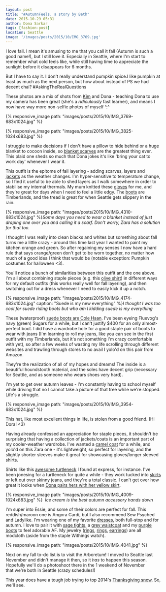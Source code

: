 ```yaml
---
layout: post
title: "#AutumnFeels, a story by Beth"
date: 2015-10-29 05:31
author: Dona Sarkar
tags: [fashion-post]
location: Seattle
image: '/images/posts/2015/10/IMG_3769.jpg'
---
```


I love fall. I mean it's amusing to me that you call it fall (Autumn is such a good name!), but I still love it. Especially in Seattle, where I'm start to remember what cold feels like, while still having time to appreciate the sunlight before it disappears for 6 months.

But I have to say it. I don't really understand pumpkin spice.I like pumpkin at least as much as the next person, but how about instead of PS we had decent chai? \#AskingTheRealQuestions

These photos are a mix of shots from [Kim](http://twenty-something-style.blogspot.com/) and Dona - teaching Dona to use my camera has been great (she's a *ridiculously* fast learner), and means I now have way more non-selfie photos of myself ^.^

{% responsive_image path: "images/posts/2015/10/IMG_3769-683x1024.jpg" %}

{% responsive_image path: "images/posts/2015/10/IMG_3825-1024x683.jpg" %}

I struggle to make decisions if I don't have a pillow to hide behind or a huge blanket to cocoon inside, so [blanket scarves](http://amzn.to/1GMao76) are the greatest thing ever. This plaid one sheds so much that Dona jokes it's like 'bring your cat to work day' whenever I wear it.

This outfit is the epitome of fall layering - adding scarves, layers and [jackets](http://amzn.to/1MWb5HO) as the weather changes. I'm hyper-sensitive to temperature change, so I find it useful to be able to shed layers as I walk somewhere in order to stabilise my internal thermals. My mum knitted these [gloves](http://amzn.to/1GMao76) for me, and they're great for days when I need to feel a little edgy. The [boots](http://amzn.to/1GMbgIR) are Timberlands, and the tread is great for when Seattle gets slippery in the rain.

{% responsive_image path: "images/posts/2015/10/IMG_4310-683x1024.jpg" %}*Some days you need to wear a blanket instead of just draping one over you and calling it a scarf. Don't worry, Zara has a solution for that too.*

I thought I was really into clean blacks and whites but something about fall turns me a little crazy - around this time last year I wanted to paint my kitchen orange and green. So after regaining my senses I now have a hard rule that says orange/green don't get to be worn together, no matter how much of a good idea I think that would be (notable exception: Pumpkin costumes for halloween \<3).

You'll notice a bunch of similarities between this outfit and the one above. I'm all about combining staple pieces (e.g. this [olive shirt](http://amzn.to/1GMaWtq)) in different ways for my default outfits (this works really well for fall layering), and then switching out for a dress whenever I need to easily kick it up a notch.

{% responsive_image path: "images/posts/2015/10/IMG_4174-683x1024.jpg" caption: "Suede is my new everything" %}*I thought I was too cool for suede riding boots but who am I kidding suede is my everything*

These (waterproof) [suede boots are Cole Haan](http://amzn.to/1GMa3RD). I've been eyeing Fluevog's navy (green) Sugars for a while, but I can't justify $400 for an only almost-perfect boot. I did have a wardrobe hole for a good staple pair of boots to wear with jeans (I'm learning to roll my jeans, like you can see in the first outfit with my Timberlands, but it's not something I'm crazy comfortable with yet), so after a few weeks of wasting my life scrolling through different websites and trawling through stores to no avail I yolo'd on this pair from Amazon.

They're the realization of all of my hopes and dreams! The inside is a beautiful houndstooth material, and the soles have decent grip (necessary for Seattle, and as someone who wears shoes very hard).

I'm yet to get over autumn leaves - I'm constantly having to school myself while driving that no I cannot take a picture of that tree while we're stopped. Life's a struggle.

{% responsive_image path: "images/posts/2015/10/IMG_3954-683x1024.jpg" %}

This hat, like most excellent things in life, is stolen from a good friend. (Hi Dora! \<3)

Having already confessed an appreciation for staple pieces, it shouldn't be surprising that having a collection of jackets/coats is an important part of my cooler-weather wardrobe. I've wanted a [camel coat](http://amzn.to/1GM9XJQ) for a while, and yolo'd on this Zara one - it's lightweight, so perfect for layering, and the slightly shorter sleeves make it great for showcasing gloves/longer sleeved shirts.

Shirts like this [awesome turtleneck](http://amzn.to/1GM9MOI) I found at express, for instance. I've been jonesing for a turtleneck for quite a while - they work tucked into [skirts](http://amzn.to/1GM9FCV) or left out over skinny jeans, and they're a total classic. I can't get over how great it looks when [Dona pairs hers with her yellow skirt](http://i0.wp.com/www.fibonaccisequinsblog.com/wp-content/uploads/2015/10/IMG_3706.jpg?zoom=2&resize=680%2C436).

{% responsive_image path: "images/posts/2015/10/IMG_4009-1024x683.jpg" %} 
*Ice cream is the best autumn accessory hands down*

I'm super into Essie, and some of their colors are perfect for fall. This reddish/maroon one is Angora Cardi, but I also recommend Sew Psyched and Ladylike. I'm wearing one of my favorite [dresses](http://amzn.to/1GM51ov), both full-stop and for autumn. I love to pair it with [sage tights,](http://amzn.to/1GM5U0d) a [grey waistcoat](http://amzn.to/1GM9cAF) and my [purple boots](http://amzn.to/1GM9tDr) to feel adorable AF. My jewelry ([rings](http://www.modcloth.com/shop/rings-pins/purr-of-the-moment-ring), [rings](http://www.modcloth.com/shop/rings-pins/jagged-little-knuckle-ring), [earrings](http://www.modcloth.com/shop/earrings/hands-down-earrings)) are all modcloth (aside from the staple Withings watch).

{% responsive_image path: "images/posts/2015/10/IMG_4041.jpg" %}

Next on my fall to-do list is to visit the Arboretum! I moved to Seattle last November and didn't manage it then, so it *has* to happen this season. Hopefully we'll do a photoshoot there in the 1 weekend of November that we're both in Seattle (crazy schedules!)

This year does have a tough job trying to top 2014's [Thanksgiving snow](https://www.flickr.com/photos/105674507@N06/15935329735/). So, we'll see.
